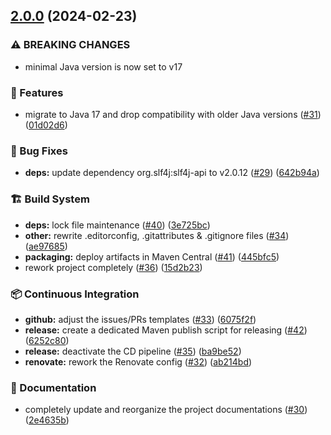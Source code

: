 ## [2.0.0](https://github.com/Djaytan/bukkit-slf4j/compare/v1.0.31...v2.0.0) (2024-02-23)


### ⚠ BREAKING CHANGES

* minimal Java version is now set to v17

### 🌟 Features

* migrate to Java 17 and drop compatibility with older Java versions ([#31](https://github.com/Djaytan/bukkit-slf4j/issues/31)) ([01d02d6](https://github.com/Djaytan/bukkit-slf4j/commit/01d02d64540085ab75cfed901a388a4cdcc5a6f6))


### 🐛 Bug Fixes

* **deps:** update dependency org.slf4j:slf4j-api to v2.0.12 ([#29](https://github.com/Djaytan/bukkit-slf4j/issues/29)) ([642b94a](https://github.com/Djaytan/bukkit-slf4j/commit/642b94a910962e52b67157d17345f6c2b06bf054))


### 🏗️ Build System

* **deps:** lock file maintenance ([#40](https://github.com/Djaytan/bukkit-slf4j/issues/40)) ([3e725bc](https://github.com/Djaytan/bukkit-slf4j/commit/3e725bc5929c0cf8c7bd63db7e5571b9ae54b03a))
* **other:** rewrite .editorconfig, .gitattributes & .gitignore files ([#34](https://github.com/Djaytan/bukkit-slf4j/issues/34)) ([ae97685](https://github.com/Djaytan/bukkit-slf4j/commit/ae97685842557dc9471993303b7ad94f8e2b54d9))
* **packaging:** deploy artifacts in Maven Central ([#41](https://github.com/Djaytan/bukkit-slf4j/issues/41)) ([445bfc5](https://github.com/Djaytan/bukkit-slf4j/commit/445bfc5675204d95fd0a44e27d0f514fe373a1de))
* rework project completely ([#36](https://github.com/Djaytan/bukkit-slf4j/issues/36)) ([15d2b23](https://github.com/Djaytan/bukkit-slf4j/commit/15d2b234ae7317ea7b41a2ca9d716b3ef140c44b))


### 📦 Continuous Integration

* **github:** adjust the issues/PRs templates ([#33](https://github.com/Djaytan/bukkit-slf4j/issues/33)) ([6075f2f](https://github.com/Djaytan/bukkit-slf4j/commit/6075f2fca4412323ddffa2c8df3627d569e93586))
* **release:** create a dedicated Maven publish script for releasing ([#42](https://github.com/Djaytan/bukkit-slf4j/issues/42)) ([6252c80](https://github.com/Djaytan/bukkit-slf4j/commit/6252c80c6dd441666d9ddaf28b1eda922ccf8ac2))
* **release:** deactivate the CD pipeline ([#35](https://github.com/Djaytan/bukkit-slf4j/issues/35)) ([ba9be52](https://github.com/Djaytan/bukkit-slf4j/commit/ba9be52e3f6a77d8b853584eefedc1be8883975f))
* **renovate:** rework the Renovate config ([#32](https://github.com/Djaytan/bukkit-slf4j/issues/32)) ([ab214bd](https://github.com/Djaytan/bukkit-slf4j/commit/ab214bdfd02b548ebf72a3b5cc5fbee53336f28e))


### 📖 Documentation

* completely update and reorganize the project documentations ([#30](https://github.com/Djaytan/bukkit-slf4j/issues/30)) ([2e4635b](https://github.com/Djaytan/bukkit-slf4j/commit/2e4635b60366cbde85d884ae50c4e1aaf406138c))
